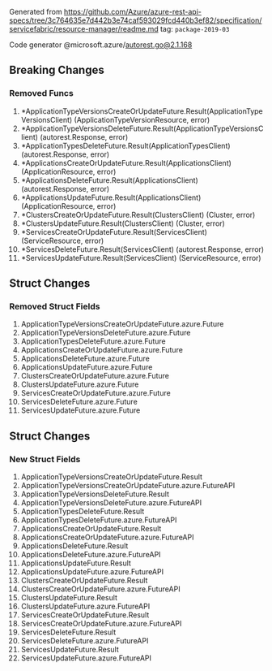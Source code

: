 Generated from https://github.com/Azure/azure-rest-api-specs/tree/3c764635e7d442b3e74caf593029fcd440b3ef82/specification/servicefabric/resource-manager/readme.md tag: `package-2019-03`

Code generator @microsoft.azure/autorest.go@2.1.168

## Breaking Changes

### Removed Funcs

1. *ApplicationTypeVersionsCreateOrUpdateFuture.Result(ApplicationTypeVersionsClient) (ApplicationTypeVersionResource, error)
1. *ApplicationTypeVersionsDeleteFuture.Result(ApplicationTypeVersionsClient) (autorest.Response, error)
1. *ApplicationTypesDeleteFuture.Result(ApplicationTypesClient) (autorest.Response, error)
1. *ApplicationsCreateOrUpdateFuture.Result(ApplicationsClient) (ApplicationResource, error)
1. *ApplicationsDeleteFuture.Result(ApplicationsClient) (autorest.Response, error)
1. *ApplicationsUpdateFuture.Result(ApplicationsClient) (ApplicationResource, error)
1. *ClustersCreateOrUpdateFuture.Result(ClustersClient) (Cluster, error)
1. *ClustersUpdateFuture.Result(ClustersClient) (Cluster, error)
1. *ServicesCreateOrUpdateFuture.Result(ServicesClient) (ServiceResource, error)
1. *ServicesDeleteFuture.Result(ServicesClient) (autorest.Response, error)
1. *ServicesUpdateFuture.Result(ServicesClient) (ServiceResource, error)

## Struct Changes

### Removed Struct Fields

1. ApplicationTypeVersionsCreateOrUpdateFuture.azure.Future
1. ApplicationTypeVersionsDeleteFuture.azure.Future
1. ApplicationTypesDeleteFuture.azure.Future
1. ApplicationsCreateOrUpdateFuture.azure.Future
1. ApplicationsDeleteFuture.azure.Future
1. ApplicationsUpdateFuture.azure.Future
1. ClustersCreateOrUpdateFuture.azure.Future
1. ClustersUpdateFuture.azure.Future
1. ServicesCreateOrUpdateFuture.azure.Future
1. ServicesDeleteFuture.azure.Future
1. ServicesUpdateFuture.azure.Future

## Struct Changes

### New Struct Fields

1. ApplicationTypeVersionsCreateOrUpdateFuture.Result
1. ApplicationTypeVersionsCreateOrUpdateFuture.azure.FutureAPI
1. ApplicationTypeVersionsDeleteFuture.Result
1. ApplicationTypeVersionsDeleteFuture.azure.FutureAPI
1. ApplicationTypesDeleteFuture.Result
1. ApplicationTypesDeleteFuture.azure.FutureAPI
1. ApplicationsCreateOrUpdateFuture.Result
1. ApplicationsCreateOrUpdateFuture.azure.FutureAPI
1. ApplicationsDeleteFuture.Result
1. ApplicationsDeleteFuture.azure.FutureAPI
1. ApplicationsUpdateFuture.Result
1. ApplicationsUpdateFuture.azure.FutureAPI
1. ClustersCreateOrUpdateFuture.Result
1. ClustersCreateOrUpdateFuture.azure.FutureAPI
1. ClustersUpdateFuture.Result
1. ClustersUpdateFuture.azure.FutureAPI
1. ServicesCreateOrUpdateFuture.Result
1. ServicesCreateOrUpdateFuture.azure.FutureAPI
1. ServicesDeleteFuture.Result
1. ServicesDeleteFuture.azure.FutureAPI
1. ServicesUpdateFuture.Result
1. ServicesUpdateFuture.azure.FutureAPI
